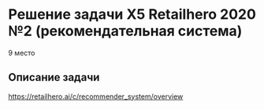 # Решение задачи X5 Retailhero 2020 №2 (рекомендательная система)
9 место
## Описание задачи
https://retailhero.ai/c/recommender_system/overview


